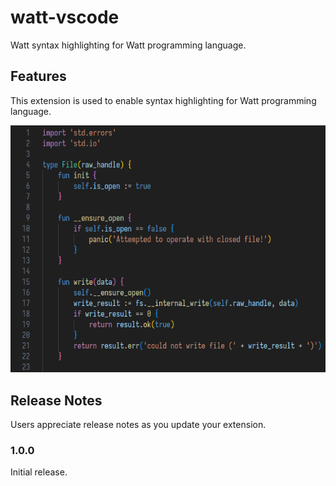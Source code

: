 # watt-vscode

Watt syntax highlighting for Watt programming language.

## Features

This extension is used to enable syntax highlighting for Watt programming language.

![Screenshot](./static/screenshot.png)

## Release Notes

Users appreciate release notes as you update your extension.

### 1.0.0

Initial release.
